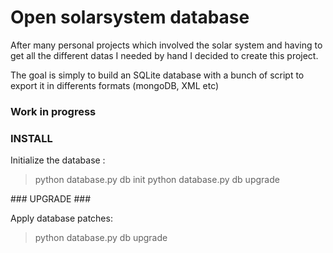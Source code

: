 # Open solarsystem database #


After many personal projects which involved the solar system and having to get all the different datas I needed by hand I decided to create this project.


The goal is simply to build an SQLite database with a bunch of script to export it in differents formats (mongoDB, XML etc)


### Work in progress ###


### INSTALL ###


Initialize the database :


> python database.py db init
> python database.py db upgrade


### UPGRADE ###


Apply database patches:


> python database.py db upgrade